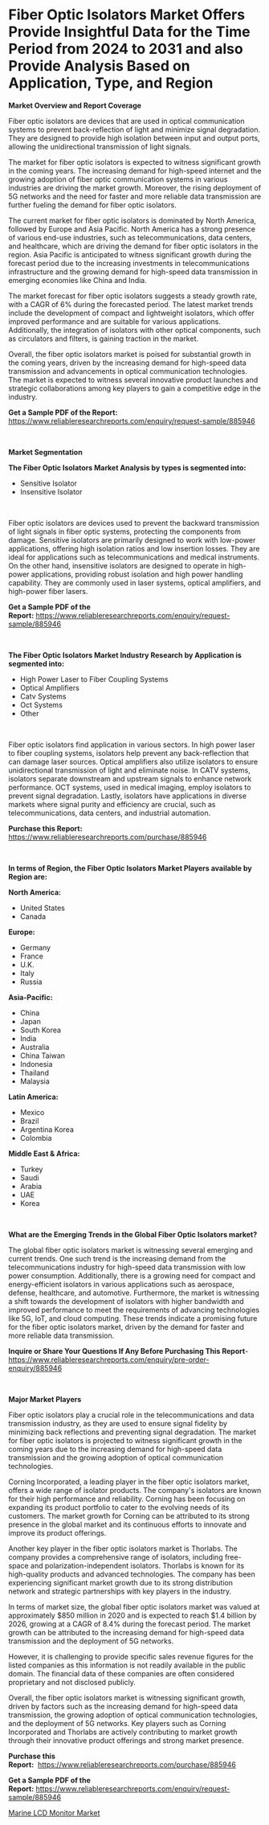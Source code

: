 <p><h1>Fiber Optic Isolators Market Offers Provide Insightful Data for the Time Period from 2024 to 2031 and also Provide Analysis Based on Application, Type, and Region</h1></p><p><strong>Market Overview and Report Coverage</strong></p>
<p><p>Fiber optic isolators are devices that are used in optical communication systems to prevent back-reflection of light and minimize signal degradation. They are designed to provide high isolation between input and output ports, allowing the unidirectional transmission of light signals.</p><p>The market for fiber optic isolators is expected to witness significant growth in the coming years. The increasing demand for high-speed internet and the growing adoption of fiber optic communication systems in various industries are driving the market growth. Moreover, the rising deployment of 5G networks and the need for faster and more reliable data transmission are further fueling the demand for fiber optic isolators.</p><p>The current market for fiber optic isolators is dominated by North America, followed by Europe and Asia Pacific. North America has a strong presence of various end-use industries, such as telecommunications, data centers, and healthcare, which are driving the demand for fiber optic isolators in the region. Asia Pacific is anticipated to witness significant growth during the forecast period due to the increasing investments in telecommunications infrastructure and the growing demand for high-speed data transmission in emerging economies like China and India.</p><p>The market forecast for fiber optic isolators suggests a steady growth rate, with a CAGR of 6% during the forecasted period. The latest market trends include the development of compact and lightweight isolators, which offer improved performance and are suitable for various applications. Additionally, the integration of isolators with other optical components, such as circulators and filters, is gaining traction in the market.</p><p>Overall, the fiber optic isolators market is poised for substantial growth in the coming years, driven by the increasing demand for high-speed data transmission and advancements in optical communication technologies. The market is expected to witness several innovative product launches and strategic collaborations among key players to gain a competitive edge in the industry.</p></p>
<p><strong>Get a Sample PDF of the Report:</strong> <a href="https://www.reliableresearchreports.com/enquiry/request-sample/885946">https://www.reliableresearchreports.com/enquiry/request-sample/885946</a></p>
<p>&nbsp;</p>
<p><strong>Market Segmentation</strong></p>
<p><strong>The Fiber Optic Isolators Market Analysis by types is segmented into:</strong></p>
<p><ul><li>Sensitive Isolator</li><li>Insensitive Isolator</li></ul></p>
<p>&nbsp;</p>
<p><p>Fiber optic isolators are devices used to prevent the backward transmission of light signals in fiber optic systems, protecting the components from damage. Sensitive isolators are primarily designed to work with low-power applications, offering high isolation ratios and low insertion losses. They are ideal for applications such as telecommunications and medical instruments. On the other hand, insensitive isolators are designed to operate in high-power applications, providing robust isolation and high power handling capability. They are commonly used in laser systems, optical amplifiers, and high-power fiber lasers.</p></p>
<p><strong>Get a Sample PDF of the Report:</strong>&nbsp;<a href="https://www.reliableresearchreports.com/enquiry/request-sample/885946">https://www.reliableresearchreports.com/enquiry/request-sample/885946</a></p>
<p>&nbsp;</p>
<p><strong>The Fiber Optic Isolators Market Industry Research by Application is segmented into:</strong></p>
<p><ul><li>High Power Laser to Fiber Coupling Systems</li><li>Optical Amplifiers</li><li>Catv Systems</li><li>Oct Systems</li><li>Other</li></ul></p>
<p>&nbsp;</p>
<p><p>Fiber optic isolators find application in various sectors. In high power laser to fiber coupling systems, isolators help prevent any back-reflection that can damage laser sources. Optical amplifiers also utilize isolators to ensure unidirectional transmission of light and eliminate noise. In CATV systems, isolators separate downstream and upstream signals to enhance network performance. OCT systems, used in medical imaging, employ isolators to prevent signal degradation. Lastly, isolators have applications in diverse markets where signal purity and efficiency are crucial, such as telecommunications, data centers, and industrial automation.</p></p>
<p><strong>Purchase this Report:</strong>&nbsp; <a href="https://www.reliableresearchreports.com/purchase/885946">https://www.reliableresearchreports.com/purchase/885946</a></p>
<p>&nbsp;</p>
<p><strong>In terms of Region, the Fiber Optic Isolators Market Players available by Region are:</strong></p>
<p>
    <p> <strong> North America: </strong>
        <ul>
            <li>United States</li>
            <li>Canada</li>
        </ul>
        </p> 
    <p> <strong> Europe: </strong>
        <ul>
            <li>Germany</li>
            <li>France</li>
            <li>U.K.</li>
            <li>Italy</li>
            <li>Russia</li>
        </ul>
        </p> 
    <p> <strong> Asia-Pacific: </strong>
        <ul>
            <li>China</li>
            <li>Japan</li>
            <li>South Korea</li>
            <li>India</li>
            <li>Australia</li>
            <li>China Taiwan</li>
            <li>Indonesia</li>
            <li>Thailand</li>
            <li>Malaysia</li>
        </ul>
        </p> 
    <p> <strong> Latin America: </strong>
        <ul>
            <li>Mexico</li>
            <li>Brazil</li>
            <li>Argentina Korea</li>
            <li>Colombia</li>
        </ul>
        </p> 
    <p> <strong> Middle East & Africa: </strong>
        <ul>
            <li>Turkey</li>
            <li>Saudi</li>
            <li>Arabia</li>
            <li>UAE</li>
            <li>Korea</li>
        </ul>
    </p>
    </p>
<p>&nbsp;</p>
<p><strong>What are the Emerging Trends in the Global Fiber Optic Isolators market?</strong></p>
<p><p>The global fiber optic isolators market is witnessing several emerging and current trends. One such trend is the increasing demand from the telecommunications industry for high-speed data transmission with low power consumption. Additionally, there is a growing need for compact and energy-efficient isolators in various applications such as aerospace, defense, healthcare, and automotive. Furthermore, the market is witnessing a shift towards the development of isolators with higher bandwidth and improved performance to meet the requirements of advancing technologies like 5G, IoT, and cloud computing. These trends indicate a promising future for the fiber optic isolators market, driven by the demand for faster and more reliable data transmission.</p></p>
<p><strong>Inquire or Share Your Questions If Any Before Purchasing This Report</strong>- <a href="https://www.reliableresearchreports.com/enquiry/pre-order-enquiry/885946">https://www.reliableresearchreports.com/enquiry/pre-order-enquiry/885946</a></p>
<p>&nbsp;</p>
<p><strong>Major Market Players</strong></p>
<p><p>Fiber optic isolators play a crucial role in the telecommunications and data transmission industry, as they are used to ensure signal fidelity by minimizing back reflections and preventing signal degradation. The market for fiber optic isolators is projected to witness significant growth in the coming years due to the increasing demand for high-speed data transmission and the growing adoption of optical communication technologies.</p><p>Corning Incorporated, a leading player in the fiber optic isolators market, offers a wide range of isolator products. The company's isolators are known for their high performance and reliability. Corning has been focusing on expanding its product portfolio to cater to the evolving needs of its customers. The market growth for Corning can be attributed to its strong presence in the global market and its continuous efforts to innovate and improve its product offerings.</p><p>Another key player in the fiber optic isolators market is Thorlabs. The company provides a comprehensive range of isolators, including free-space and polarization-independent isolators. Thorlabs is known for its high-quality products and advanced technologies. The company has been experiencing significant market growth due to its strong distribution network and strategic partnerships with key players in the industry.</p><p>In terms of market size, the global fiber optic isolators market was valued at approximately $850 million in 2020 and is expected to reach $1.4 billion by 2026, growing at a CAGR of 8.4% during the forecast period. The market growth can be attributed to the increasing demand for high-speed data transmission and the deployment of 5G networks.</p><p>However, it is challenging to provide specific sales revenue figures for the listed companies as this information is not readily available in the public domain. The financial data of these companies are often considered proprietary and not disclosed publicly.</p><p>Overall, the fiber optic isolators market is witnessing significant growth, driven by factors such as the increasing demand for high-speed data transmission, the growing adoption of optical communication technologies, and the deployment of 5G networks. Key players such as Corning Incorporated and Thorlabs are actively contributing to market growth through their innovative product offerings and strong market presence.</p></p>
<p><strong>Purchase this Report:</strong>&nbsp;&nbsp;<a href="https://www.reliableresearchreports.com/purchase/885946">https://www.reliableresearchreports.com/purchase/885946</a></p>
<p></p>
<p><strong>Get a Sample PDF of the Report:</strong>&nbsp;<a href="https://www.reliableresearchreports.com/enquiry/request-sample/885946">https://www.reliableresearchreports.com/enquiry/request-sample/885946</a></p>
<p><p><a href="https://github.com/JameTravis/Market-Research-Report-List-3/blob/main/marine-lcd-monitor-market.md">Marine LCD Monitor Market</a></p></p>